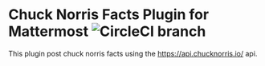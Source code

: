 # Chuck Norris Facts Plugin for Mattermost ![CircleCI branch](https://img.shields.io/circleci/project/github/cpanato/mattermost-plugin-chucknorris-facts/master.svg)

This plugin post chuck norris facts using the https://api.chucknorris.io/ api.

